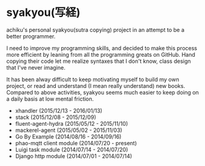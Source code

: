 syakyou(写経)
=============

achiku's personal syakyou(sutra copying) project in an attempt to be a better programmer. 


I need to improve my programming skills, and decided to make this process more efficient by leaning from all the programming greats on GitHub.
Hand copying their code let me realize syntaxes that I don't know, class design that I've never imagine.

It has been alway difficult to keep motivating myself to build my own project, or read and understand (I mean really understand) new books. 
Compared to above activities, syakyou seems much easier to keep doing on a daily basis at low mental friction.


- xhandler (2015/12/13 - 2016/01/13)
- stack (2015/12/08 - 2015/12/09)
- fluent-agent-hydra (2015/05/12 - 2015/11/10)
- mackerel-agent (2015/05/02 - 2015/11/03)
- Go By Example (2014/08/16 - 2014/09/16)
- phao-mqtt client module (2014/07/20 - present)
- Luigi task module (2014/07/14 - 2014/07/20)
- Django http module (2014/07/01 - 2014/07/14)
